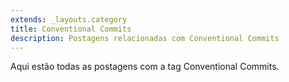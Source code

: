 ```yaml
---
extends: _layouts.category
title: Conventional Commits
description: Postagens relacionadas com Conventional Commits
---
```


Aqui estão todas as postagens com a tag Conventional Commits.